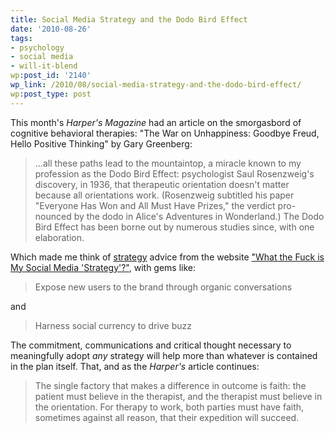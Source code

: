 ```yaml
---
title: Social Media Strategy and the Dodo Bird Effect
date: '2010-08-26'
tags:
- psychology
- social media
- will-it-blend
wp:post_id: '2140'
wp_link: /2010/08/social-media-strategy-and-the-dodo-bird-effect/
wp:post_type: post
---
```


This month's _Harper's Magazine_ had an article on the smorgasbord of cognitive behavioral therapies: "The War on Unhappiness: Goodbye Freud, Hello Positive Thinking" by Gary Greenberg:

> ...all these paths lead to the mountaintop, a miracle known to my profession as the Dodo Bird Effect: psychologist Saul Rosenzweig's discovery, in 1936, that therapeutic orientation doesn't matter because all orientations work. (Rosenzweig subtitled his paper "Everyone Has Won and All Must Have Prizes," the verdict pro- nounced by the dodo in Alice's Adventures in Wonderland.) The Dodo Bird Effect has been borne out by numerous studies since, with one elaboration.

Which made me think of [strategy](http://www.comnetwork.org/resources/jargon_s.html#Strategy) advice from the website ["What the Fuck is My Social Media 'Strategy'?"](http://whatthefuckismysocialmediastrategy.com/), with gems like:

> Expose new users to the brand through organic conversations

and

> Harness social currency to drive buzz

The commitment, communications and critical thought necessary to meaningfully adopt _any_ strategy will help more than whatever is contained in the plan itself. That, and as the _Harper's_ article continues:

> The single factory that makes a difference in outcome is faith: the patient must believe in the therapist, and the therapist must believe in the orientation. For therapy to work, both parties must have faith, sometimes against all reason, that their expedition will succeed.
